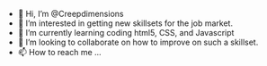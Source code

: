 - 👋 Hi, I’m @Creepdimensions
- 👀 I’m interested in getting new skillsets for the job market.
- 🌱 I’m currently learning coding html5, CSS, and Javascript
- 💞️ I’m looking to collaborate on how to improve on such a skillset.
- 📫 How to reach me ...

<!---
Creepdimensions/Creepdimensions is a ✨ special ✨ repository because its `README.md` (this file) appears on your GitHub profile.
You can click the Preview link to take a look at your changes.
--->
